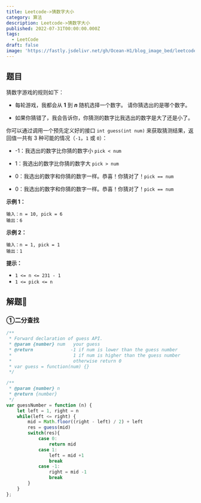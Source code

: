 ```yaml
---
title: Leetcode->猜数字大小
category: 算法
description: Leetcode->猜数字大小
published: 2022-07-31T00:00:00.000Z
tags:
  - LeetCode
draft: false
image: 'https://fastly.jsdelivr.net/gh/Ocean-H1/blog_image_bed/leetcode.png'
---
```


## 题目

猜数字游戏的规则如下：

- 每轮游戏，我都会从 **1** 到 ***n*** 随机选择一个数字。 请你猜选出的是哪个数字。

- 如果你猜错了，我会告诉你，你猜测的数字比我选出的数字是大了还是小了。

你可以通过调用一个预先定义好的接口 `int guess(int num)` 来获取猜测结果，返回值一共有 3 种可能的情况（`-1`，`1` 或 `0`）：

- -1：我选出的数字比你猜的数字小 `pick < num`

- 1：我选出的数字比你猜的数字大 `pick > num`

- 0：我选出的数字和你猜的数字一样。恭喜！你猜对了！`pick == num`

- 0：我选出的数字和你猜的数字一样。恭喜！你猜对了！`pick == num`

**示例 1：**

```
输入：n = 10, pick = 6
输出：6
```

**示例 2：**

```
输入：n = 1, pick = 1
输出：1
```

**提示：**

- `1 <= n <= 231 - 1`
- `1 <= pick <= n`

## 解题:key:

### ①二分查找

```javascript
/** 
 * Forward declaration of guess API.
 * @param {number} num   your guess
 * @return 	            -1 if num is lower than the guess number
 *			             1 if num is higher than the guess number
 *                       otherwise return 0
 * var guess = function(num) {}
 */

/**
 * @param {number} n
 * @return {number}
 */
var guessNumber = function (n) {
    let left = 1, right = n
    while(left <= right) {
        mid = Math.floor((right - left) / 2) + left
        res = guess(mid)
        switch(res){
            case 0:
                return mid
            case 1:
                left = mid +1
                break
            case -1:
                right = mid -1
                break
        }
    } 
};
```

